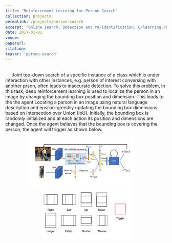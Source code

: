 ```yaml
---
title: "Reinforcement Learning for Person Search"
collection: projects
permalink: /projects/person-search
excerpt: "Online search, Detection and re-identification, Q-learning.<br/> <br/> <br/>"
date: 2017-01-01
venue: 
paperurl: 
citation:
teaser: 'person-search'
---
```

<br/>&nbsp;&nbsp;&nbsp;&nbsp;&nbsp;Joint top-down search of a specific instance of a class which is under interaction with other instances, e.g. person of interest conversing with another prson, often leads to inaccurate detection. To solve this problem, in this task, deep reinforcement learning is used to localize the person in an image by changing the bounding box position and dimension. This leads to the the agent Locating a person in an image using natural language description and epsilon-greedily updating the bounding box dimensions based on Intersection over Union (IoU). Initially, the bounding box is randomly initialized and at each action its position and dimensions are changed. Once the agent believes that the bounding box is covering the person, the agent will trigger as shown below.
<br/>
<div align="center"><img src="/images/projects/person-search-1.png" alt="person-search-1" width="325"> &nbsp; &nbsp; &nbsp; <img src="/images/projects/person-search-2.png" alt="person-search-2" width="285"> </div>